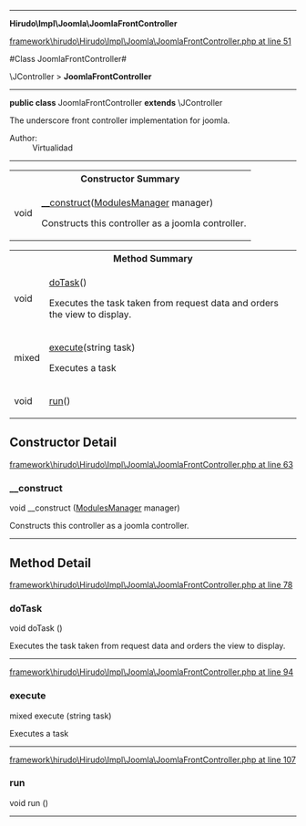 

- - -

**Hirudo\Impl\Joomla\JoomlaFrontController**


<a href="https://github.com/JeyDotC/Hirudo/blob/master/framework/hirudo/Hirudo/Impl/Joomla/JoomlaFrontController.php#L51" target='_blank'>framework\hirudo\Hirudo\Impl\Joomla\JoomlaFrontController.php at line 51</a>

#Class JoomlaFrontController#

\JController &gt; **JoomlaFrontController**




- - -

<p><strong>public  class</strong> <span>JoomlaFrontController</span>
<strong>extends</strong> \JController

</p>

<div class="comment" id="overview_description"><p>The underscore front controller implementation for joomla.</p></div>

<dl>
<dt>Author:</dt>
<dd>Virtualidad</dd>
</dl>


<hr />

<table id="summary_constructor">
<tr><th colspan="2">Constructor Summary</th></tr>
<tr>
<td><span class='k'></span> <span class='nx'>void</span></td>
<td class="description"><p class="name"><a href="#__construct">__construct</a>(<a href="https://github.com/JeyDotC/Hirudo-docs/blob/master/Hirudo/Core/ModulesManager.md">ModulesManager</a> manager)</p><p class="description">Constructs this controller as a joomla controller.</p></td>
</tr>
</table>

<table id="summary_method">
<tr><th colspan="2">Method Summary</th></tr>
<tr>
<td><span class='k'></span> <span class='nx'>void</span></td>
<td class="description"><p class="name"><a href="#dotask">doTask</a>()</p><p class="description">Executes the task taken from request data and orders the view to display.</p></td>
</tr>
<tr>
<td><span class='k'></span> <span class='nx'>mixed</span></td>
<td class="description"><p class="name"><a href="#execute">execute</a>(string task)</p><p class="description">Executes a task</p></td>
</tr>
<tr>
<td><span class='k'></span> <span class='nx'>void</span></td>
<td class="description"><p class="name"><a href="#run">run</a>()</p></td>
</tr>
</table>

<h2 id="detail_method">Constructor Detail</h2>

<a href="https://github.com/JeyDotC/Hirudo/blob/master/framework/hirudo/Hirudo/Impl/Joomla/JoomlaFrontController.php#L63" target='_blank'>framework\hirudo\Hirudo\Impl\Joomla\JoomlaFrontController.php at line 63</a>

<h3 id="__construct">__construct</h3>
<span class='k'></span> <span class='nx'>void</span> <span class='nf'>__construct</span> (<a href="https://github.com/JeyDotC/Hirudo-docs/blob/master/Hirudo/Core/ModulesManager.md">ModulesManager</a> manager)

<div class="details">
<p>Constructs this controller as a joomla controller.</p>
</div>

- - -

<h2 id="detail_method">Method Detail</h2>

<a href="https://github.com/JeyDotC/Hirudo/blob/master/framework/hirudo/Hirudo/Impl/Joomla/JoomlaFrontController.php#L78" target='_blank'>framework\hirudo\Hirudo\Impl\Joomla\JoomlaFrontController.php at line 78</a>

<h3 id="doTask()">doTask</h3>
<span class='k'></span> <span class='nx'>void</span> <span class='nf'>doTask</span> ()

<div class="details">
<p>Executes the task taken from request data and orders the view to display.</p>
</div>

- - -


<a href="https://github.com/JeyDotC/Hirudo/blob/master/framework/hirudo/Hirudo/Impl/Joomla/JoomlaFrontController.php#L94" target='_blank'>framework\hirudo\Hirudo\Impl\Joomla\JoomlaFrontController.php at line 94</a>

<h3 id="execute()">execute</h3>
<span class='k'></span> <span class='nx'>mixed</span> <span class='nf'>execute</span> (string task)

<div class="details">
<p>Executes a task</p>
</div>

- - -


<a href="https://github.com/JeyDotC/Hirudo/blob/master/framework/hirudo/Hirudo/Impl/Joomla/JoomlaFrontController.php#L107" target='_blank'>framework\hirudo\Hirudo\Impl\Joomla\JoomlaFrontController.php at line 107</a>

<h3 id="run()">run</h3>
<span class='k'></span> <span class='nx'>void</span> <span class='nf'>run</span> ()

<div class="details">

</div>

- - -

